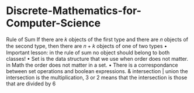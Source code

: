 # Discrete-Mathematics-for-Computer-Science
Rule of Sum
If there are 𝑘 objects of the first type and there are 𝑛 objects of the second type, then there are 𝑛 + 𝑘
objects of one of two types
• Important lesson: in the rule of sum no object should belong to both classes!
• Set is the data structure that we use when order does not matter. in Math the order does not matter in a set.
• There is a correspondance between set operations and boolean expressions.
& intersection
| union
the intersection is the multiplication, 3 or 2 means that the intersection is those that are divided by 6 